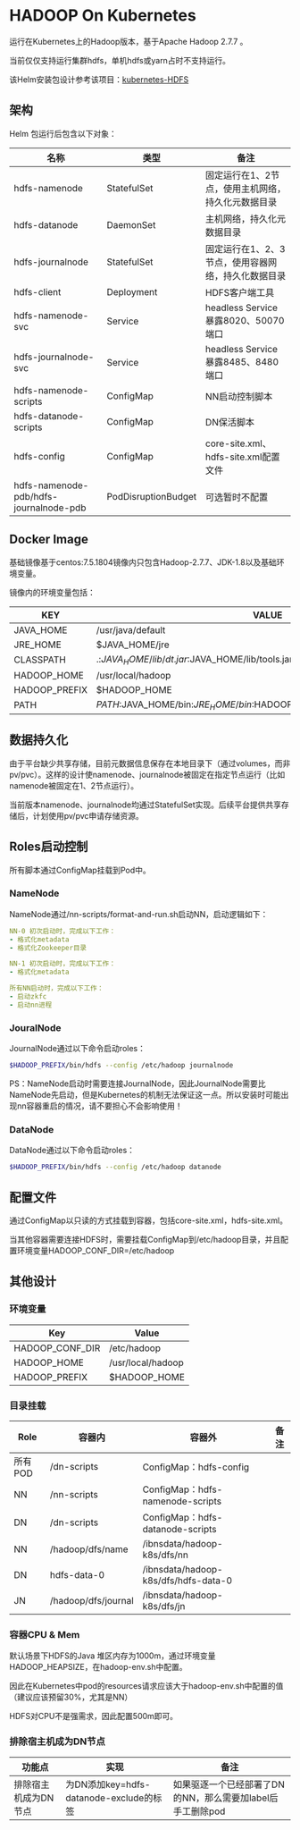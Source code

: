 # HADOOP On Kubernetes

运行在Kubernetes上的Hadoop版本，基于Apache Hadoop 2.7.7 。

当前仅仅支持运行集群hdfs，单机hdfs或yarn占时不支持运行。

该Helm安装包设计参考该项目：[kubernetes-HDFS](https://github.com/apache-spark-on-k8s/kubernetes-HDFS)

## 架构

Helm 包运行后包含以下对象：

|名称|类型|备注|
|----|----|----|
|hdfs-namenode|StatefulSet|固定运行在1、2节点，使用主机网络，持久化元数据目录|
|hdfs-datanode|DaemonSet|主机网络，持久化元数据目录|
|hdfs-journalnode|StatefulSet|固定运行在1、2、3节点，使用容器网络，持久化数据目录|
|hdfs-client|Deployment|HDFS客户端工具|
|hdfs-namenode-svc|Service|headless Service 暴露8020、50070端口|
|hdfs-journalnode-svc|Service|headless Service 暴露8485、8480端口|
|hdfs-namenode-scripts|ConfigMap|NN启动控制脚本|
|hdfs-datanode-scripts|ConfigMap|DN保活脚本|
|hdfs-config|ConfigMap|core-site.xml、hdfs-site.xml配置文件|
|hdfs-namenode-pdb/hdfs-journalnode-pdb|PodDisruptionBudget|可选暂时不配置|

## Docker Image

基础镜像基于centos:7.5.1804镜像内只包含Hadoop-2.7.7、JDK-1.8以及基础环境变量。

镜像内的环境变量包括：

|KEY|VALUE|
|----|---|
|JAVA_HOME|/usr/java/default|
|JRE_HOME| $JAVA_HOME/jre|
|CLASSPATH| .:$JAVA_HOME/lib/dt.jar:$JAVA_HOME/lib/tools.jar:$JRE_HOME/lib|
|HADOOP_HOME| /usr/local/hadoop|
|HADOOP_PREFIX| $HADOOP_HOME|
|PATH| $PATH:$JAVA_HOME/bin:$JRE_HOME/bin:$HADOOP_HOME/bin:$HADOOP_HOME/sbin|

## 数据持久化

由于平台缺少共享存储，目前元数据信息保存在本地目录下（通过volumes，而非pv/pvc）。这样的设计使namenode、journalnode被固定在指定节点运行（比如namenode被固定在1、2节点运行）。

当前版本namenode、journalnode均通过StatefulSet实现。后续平台提供共享存储后，计划使用pv/pvc申请存储资源。


## Roles启动控制
所有脚本通过ConfigMap挂载到Pod中。
### NameNode
NameNode通过/nn-scripts/format-and-run.sh启动NN，启动逻辑如下：
```yaml
NN-0 初次启动时，完成以下工作：
- 格式化metadata
- 格式化Zookeeper目录

NN-1 初次启动时，完成以下工作：
- 格式化metadata

所有NN启动时，完成以下工作：
- 启动zkfc
- 启动nn进程
```

### JouralNode

JournalNode通过以下命令启动roles：
```bash
$HADOOP_PREFIX/bin/hdfs --config /etc/hadoop journalnode
```
PS：NameNode启动时需要连接JournalNode，因此JournalNode需要比NameNode先启动，但是Kubernetes的机制无法保证这一点。所以安装时可能出现nn容器重启的情况，请不要担心不会影响使用！

### DataNode
DataNode通过以下命令启动roles：
```bash
$HADOOP_PREFIX/bin/hdfs --config /etc/hadoop datanode
```

## 配置文件

通过ConfigMap以只读的方式挂载到容器，包括core-site.xml，hdfs-site.xml。

当其他容器需要连接HDFS时，需要挂载ConfigMap到/etc/hadoop目录，并且配置环境变量HADOOP_CONF_DIR=/etc/hadoop


## 其他设计

### 环境变量

|Key|Value|
|----|----|
|HADOOP_CONF_DIR|/etc/hadoop|
|HADOOP_HOME|/usr/local/hadoop|
|HADOOP_PREFIX|$HADOOP_HOME|

### 目录挂载

|Role|容器内|容器外|备注|
|----|----|----|----|
|所有POD|/dn-scripts|ConfigMap：hdfs-config||
|NN|/nn-scripts|ConfigMap：hdfs-namenode-scripts||
|DN|/dn-scripts|ConfigMap：hdfs-datanode-scripts||
|NN|/hadoop/dfs/name|/ibnsdata/hadoop-k8s/dfs/nn||
|DN|hdfs-data-0|/ibnsdata/hadoop-k8s/dfs/hdfs-data-0||
|JN|/hadoop/dfs/journal|/ibnsdata/hadoop-k8s/dfs/jn|

### 容器CPU & Mem

默认场景下HDFS的Java 堆区内存为1000m，通过环境变量HADOOP_HEAPSIZE，在hadoop-env.sh中配置。

因此在Kubernetes中pod的resources请求应该大于hadoop-env.sh中配置的值（建议应该预留30%，尤其是NN）

HDFS对CPU不是强需求，因此配置500m即可。

### 排除宿主机成为DN节点
|功能点|实现|备注|
|----|----|----|
|排除宿主机成为DN节点|为DN添加key=hdfs-datanode-exclude的标签|如果驱逐一个已经部署了DN的NN，那么需要加label后手工删除pod|

